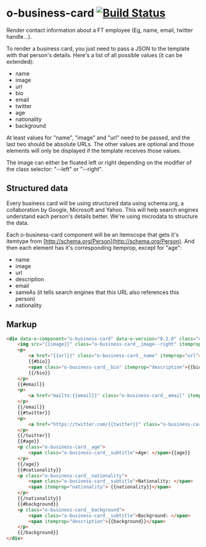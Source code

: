 # o-business-card [![Build Status](https://travis-ci.org/Financial-Times/o-business-card.svg?branch=master)](https://travis-ci.org/Financial-Times/o-business-card)

Render contact information about a FT employee (Eg, name, email, twitter handle...).

To render a business card, you just need to pass a JSON to the template with that person's details. Here's a list of all possible values (it can be extended):

- name
- image
- url
- bio
- email
- twitter
- age
- nationality
- background

At least values for "name", "image" and "url" need to be passed, and the last two should be absolute URLs. The other values are optional and those elements will only be displayed if the template receives those values.

The image can either be floated left or right depending on the modifier of the class selector: "--left" or "--right".

## Structured data

Every business card will be using structured data using schema.org, a collaboration by Google, Microsoft and Yahoo. This will help search engines understand each person's details better. We're using microdata to structure the data. 

Each o-business-card component will be an itemscope that gets it's itemtype from [http://schema.org/Person](http://schema.org/Person). And then each element has it's corresponding itemprop, except for "age":

- name
- image
- url
- description
- email
- sameAs (it tells search engines that this URL also references this person)
- nationality

## Markup

```html
<div data-o-component="o-business-card" data-o-version="0.2.0" class="o-business-card" itemscope itemtype="http://schema.org/Person">
    <img src="{{image}}" class="o-business-card__image--right" itemprop="image" />
    <p>
        <a href="{{url}}" class="o-business-card__name" itemprop="url"><span itemprop="name">{{name}}</span></a>
        {{#bio}}
        <span class="o-business-card__bio" itemprop="description">{{bio}}</span>
        {{/bio}}
    </p>
    {{#email}}
    <p>
        <a href="mailto:{{email}}" class="o-business-card__email" itemprop="email">{{email}}</a>
    </p>
    {{/email}}
    {{#twitter}}
    <p>
        <a href="https://twitter.com/{{twitter}}" class="o-business-card__twitter" itemprop="sameAs">@{{twitter}}</a>
    </p>
    {{/twitter}}
    {{#age}}
    <p class="o-business-card__age">
        <span class="o-business-card__subtitle">Age: </span>{{age}}
    </p>
    {{/age}}
    {{#nationality}}
    <p class="o-business-card__nationality">
        <span class="o-business-card__subtitle">Nationality: </span>
        <span itemprop="nationality"> {{nationality}}</span>
    </p>
    {{/nationality}}
    {{#background}}
    <p class="o-business-card__background">
        <span class="o-business-card__subtitle">Background: </span>
        <span itemprop="description">{{background}}</span>
    </p>
    {{/background}}
</div>
```